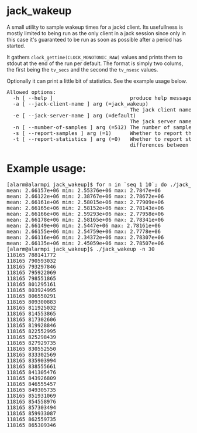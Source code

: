 # jack_wakeup
A small utility to sample wakeup times for a jackd client. Its usefullness is 
mostly limited to being run as the only client in a jack session since only 
in this case it's guaranteed to be run as soon as possible after a
period has started.

It gathers <code>clock_gettime(CLOCK_MONOTONIC_RAW)</code> values and prints 
them to stdout at the end of the run per default. The format is simply two colums,
the first being the <code>tv_secs</code> and the second the <code>tv_nsesc</code> 
values.

Optionally it can print a little bit of statistics. See the example usage
below.

<pre>
Allowed options:
  -h [ --help ]                         produce help message
  -a [ --jack-client-name ] arg (=jack_wakeup)
                                        The jack client name to use
  -e [ --jack-server-name ] arg (=default)
                                        The jack server name to use
  -n [ --number-of-samples ] arg (=512) The number of samples to gather
  -s [ --report-samples ] arg (=1)      Whether to report the raw sample data
  -t [ --report-statistics ] arg (=0)   Whether to report statistics about 
                                        differences between samples
</pre>

# Example usage:

<pre>
[alarm@alarmpi jack_wakeup]$ for n in `seq 1 10`; do ./jack_wakeup -t 1 -s 0; done
mean: 2.66157e+06 min: 2.55376e+06 max: 2.7847e+06
mean: 2.66122e+06 min: 2.38767e+06 max: 2.78672e+06
mean: 2.66161e+06 min: 2.58015e+06 max: 2.77909e+06
mean: 2.66165e+06 min: 2.58152e+06 max: 2.78143e+06
mean: 2.66166e+06 min: 2.59293e+06 max: 2.77958e+06
mean: 2.66178e+06 min: 2.58165e+06 max: 2.78341e+06
mean: 2.66149e+06 min: 2.5447e+06 max: 2.78161e+06
mean: 2.66155e+06 min: 2.54759e+06 max: 2.7778e+06
mean: 2.66116e+06 min: 2.34372e+06 max: 2.78307e+06
mean: 2.66135e+06 min: 2.45059e+06 max: 2.78507e+06
[alarm@alarmpi jack_wakeup]$ ./jack_wakeup -n 30
118165 788141772
118165 790593032
118165 793297846
118165 795922069
118165 798551865
118165 801295161
118165 803924995
118165 806550291
118165 809300883
118165 811925032
118165 814553865
118165 817302606
118165 819928846
118165 822552995
118165 825298439
118165 827929735
118165 830552550
118165 833302569
118165 835903994
118165 838555661
118165 841305476
118165 843926809
118165 846555457
118165 849305735
118165 851931069
118165 854558976
118165 857303494
118165 859933087
118165 862559735
118165 865309346

</pre>


